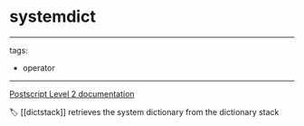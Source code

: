# systemdict

---
tags:

- operator

---

[Postscript Level 2 documentation](https://hepunx.rl.ac.uk/~adye/psdocs/ref/PSL2s.html#systemdict)

🏷️ [[dictstack]]
retrieves the system dictionary from the dictionary stack
